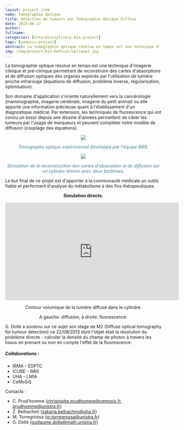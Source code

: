 ```yaml
---
layout: project_item
name: Tomographie Optique
title: Détection de tumeurs par Tomographie Optique Diffuse
date: 2015-08-17
author: 
fullname: 
categories: [interdisciplinary-bio-project]
tags: [cemosis-project]
abstract: La tomographie optique résolue en temps est une technique d'imagerie clinique et pré-clinique permettant de reconstruire des cartes d'absorptions et de diffusion optiques des organes explorés par l'utilisation de lumière proche infrarouge (équations de diffusion, problème inverse, régularisation, optimisation).
img: /img/project/bio-medical/optique1.jpg
---
```


La tomographie optique résolue en temps est une technique d'imagerie clinique et pré-clinique permettant de reconstruire des cartes d'absorptions et de diffusion optiques des organes explorés par l'utilisation de lumière proche infrarouge (équations de diffusion, problème inverse, régularisation, optimisation).

Son domaine d'application s'oriente naturellement vers la cancérologie (mammographie, imagerie cérébrale, imagerie du petit animal) ou elle apporte une information précieuse quant à l'établissement d'un diagnostique médical. Par extension, les techniques de fluorescence qui ont connu un essor depuis une dizaine d'années permettent de cibler les tumeurs par l'usage de marqueurs et peuvent compléter notre modèle de diffusion (couplage des équations).

<center>
	<img src="/img/project/bio-medical/optique2.jpg">
	<p><i style="color:#45818e">Tomographe optique expérimental développé par l'équipe IMIS.</i></p>
	<img src="/img/project/bio-medical/optique1.jpg">
	<p><i style="color:#45818e">Simulation de la reconstruction des cartes d'absorption et de diffusion sur un cylindre témoin avec deux fantômes.</i></p>
</center>

Le but final de ce projet est d'apporter à la communauté médicale un outils fiable et performant d'analyse du métabolisme à des fins thérapeutiques.

<center> 
<p><b>Simulation directe.</b></p>
<iframe width="560" height="315" src="https://www.youtube.com/embed/zYQ7sBZB2Fw" frameborder="0" allowfullscreen></iframe>
<p>Contour volumique de la lumière diffusé dans le cylindre.</p>
<p>A gauche: diffusion, à droite: fluorescence.</p>
</center>
G. Dollé a soutenu sur ce sujet son stage de M2 (Diffuse optical tomography for tumour detection) ce 22/08/2013 dont l'objet était la résolution du problème directe - calculer la densité du champ de photon à travers les tissus en prenant ou non en compte l'effet de la fluorescence.

<h5>Collaborations :</h5>

- IRMA - EDPTC
- ICUBE - IMIS
- UHA - LMIA
- CeMoSiS

Contacts :

- C. Prud'homme (christophe.prudhomme@cemosis.fr, prudhomme@unistra.fr)
- Z. Belhachmi (zakaria.belhachmi@uha.fr)
- M. Torregrossa (m.torregrossa@unistra.fr)
- G. Dollé (guillaume.dolle@math.unistra.fr)